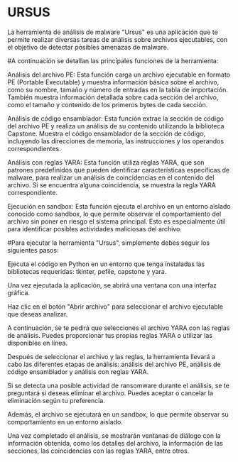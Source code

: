 # URSUS
La herramienta de análisis de malware "Ursus" es una aplicación que te permite realizar diversas tareas de análisis sobre archivos ejecutables, con el objetivo de detectar posibles amenazas de malware.

#A continuación se detallan las principales funciones de la herramienta:

Análisis del archivo PE: Esta función carga un archivo ejecutable en formato PE (Portable Executable) y muestra información básica sobre el archivo, como su nombre, tamaño y número de entradas en la tabla de importación. También muestra información detallada sobre cada sección del archivo, como el tamaño y contenido de los primeros bytes de cada sección.

Análisis de código ensamblador: Esta función extrae la sección de código del archivo PE y realiza un análisis de su contenido utilizando la biblioteca Capstone. Muestra el código ensamblador de la sección de código, incluyendo las direcciones de memoria, las instrucciones y los operandos correspondientes.

Análisis con reglas YARA: Esta función utiliza reglas YARA, que son patrones predefinidos que pueden identificar características específicas de malware, para realizar un análisis de coincidencias en el contenido del archivo. Si se encuentra alguna coincidencia, se muestra la regla YARA correspondiente.

Ejecución en sandbox: Esta función ejecuta el archivo en un entorno aislado conocido como sandbox, lo que permite observar el comportamiento del archivo sin poner en riesgo el sistema principal. Esto es especialmente útil para identificar posibles actividades maliciosas del archivo.

#Para ejecutar la herramienta "Ursus", simplemente debes seguir los siguientes pasos:

Ejecuta el código en Python en un entorno que tenga instaladas las bibliotecas requeridas: tkinter, pefile, capstone y yara.

Una vez ejecutada la aplicación, se abrirá una ventana con una interfaz gráfica.

Haz clic en el botón "Abrir archivo" para seleccionar el archivo ejecutable que deseas analizar.

A continuación, se te pedirá que selecciones el archivo YARA con las reglas de análisis. Puedes proporcionar tus propias reglas YARA o utilizar las disponibles en línea.

Después de seleccionar el archivo y las reglas, la herramienta llevará a cabo las diferentes etapas de análisis: análisis del archivo PE, análisis de código ensamblador y análisis con reglas YARA.

Si se detecta una posible actividad de ransomware durante el análisis, se te preguntará si deseas eliminar el archivo. Puedes aceptar o cancelar la eliminación según tu preferencia.

Además, el archivo se ejecutará en un sandbox, lo que permite observar su comportamiento en un entorno aislado.

Una vez completado el análisis, se mostrarán ventanas de diálogo con la información obtenida, como los detalles del archivo, la información de las secciones, las coincidencias con las reglas YARA, entre otros.
